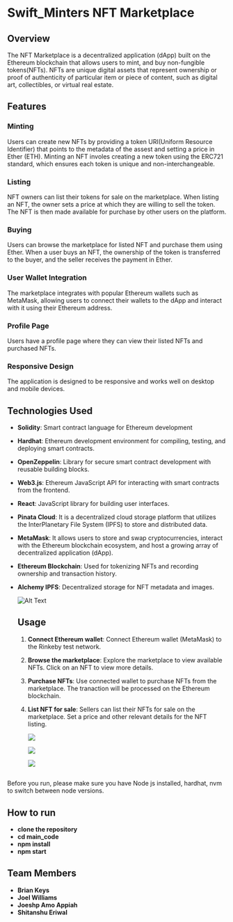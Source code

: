 # Swift_Minters NFT Marketplace

## Overview
The NFT Marketplace is a decentralized application (dApp) built on the Ethereum blockchain that allows users to mint, and buy non-fungible tokens(NFTs). NFTs are unique digital assets that represent ownership or proof of authenticity of particular item or piece of content, such as digital art, collectibles, or virtual real estate.

## Features
### Minting
Users can create new NFTs by providing a token URI(Uniform Resource Identifier) that points to the metadata of the assest and setting a price in Ether (ETH). Minting an NFT involes creating a new token using the ERC721 standard, which ensures each token is unique and non-interchangeable.

### Listing
NFT owners can list their tokens for sale on the marketplace. When listing an NFT, the owner sets a price at which they are willing to sell the token. The NFT is then made available for purchase by other users on the platform.

### Buying
Users can browse the marketplace for listed NFT and purchase them using Ether. When a user buys an NFT, the ownership of the token is transferred to the buyer, and the seller receives the payment in Ether.

### User Wallet Integration
The marketplace integrates with popular Ethereum wallets such as MetaMask, allowing users to connect their wallets to the dApp and interact with it using their Ethereum address.

### Profile Page
Users have a profile page where they can view their listed NFTs and purchased NFTs.

### Responsive Design
The application is designed to be responsive and works well on desktop and mobile devices.

## Technologies Used
- **Solidity**: Smart contract language for Ethereum development
- **Hardhat**: Ethereum development environment for compiling, testing, and deploying smart contracts.
- **OpenZeppelin**: Library for secure smart contract development with reusable building blocks.
- **Web3.js**: Ethereum JavaScript API for interacting with smart contracts from the frontend.
- **React**: JavaScript library for building user interfaces.
- **Pinata Cloud**: It is a decentralized cloud storage platform that utilizes the InterPlanetary File System (IPFS) to store and distributed data.
- **MetaMask**: It allows users to store and swap cryptocurrencies, interact with the Ethereum blockchain ecosystem, and host a growing array of decentralized application (dApp).
- **Ethereum Blockchain**: Used for tokenizing NFTs and recording ownership and transaction history.
- **Alchemy IPFS**: Decentralized storage for NFT metadata and images.


   ![Alt Text](https://github.com/Kachiamo/Swifty_Minters/blob/main/others/Art-Work/image.png)


  ## Usage
  1. **Connect Ethereum wallet**: Connect Ethereum wallet (MetaMask) to the Rinkeby test network.
  2. **Browse the marketplace**: Explore the marketplace to view available NFTs. Click on an NFT to view more details.
  3. **Purchase NFTs**: Use connected wallet to purchase NFTs from the marketplace. The tranaction will be processed on the Ethereum blockchain.
  4. **List NFT for sale**: Sellers can list their NFTs for sale on the marketplace. Set a price and other relevant details for the NFT listing.

 
     ![](https://github.com/Kachiamo/Swifty_Minters/blob/main/others/Art-Work/screenshot_2024-02-28_183357.png)

     ![](https://github.com/Kachiamo/Swifty_Minters/blob/main/others/Art-Work/screenshot_2024-02-28_183500.png)

     ![](https://github.com/Kachiamo/Swifty_Minters/blob/main/others/Art-Work/screenshot_2024-02-28_183535.png)



##
Before you run, please make sure you have Node js installed, hardhat, nvm to switch between node versions.

## How to run
- **clone the repository**
- **cd main_code**
- **npm install**
- **npm start**
## Team Members
- **Brian Keys**
- **Joel Williams**
- **Joeshp Amo Appiah**
- **Shitanshu Eriwal**
